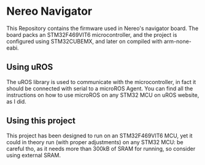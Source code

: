 # Nereo Navigator
This Repository contains the firmware used in Nereo's navigator board.
The board packs an STM32F469VIT6 microcontroller, and the project is configured using STM32CUBEMX, and later on compiled with arm-none-eabi.
## Using uROS
The uROS library is used to communicate with the microcontroller, in fact it should be connected with serial to a microROS Agent.
You can find all the instructions on how to use microROS on any STM32 MCU on uROS website, as I did.
## Using this project
This project has been designed to run on an STM32F469VIT6 MCU, yet it could in theory run (with proper adjustments) on any STM32 MCU: be careful tho, as it needs more than 300kB of SRAM for running, so consider using external SRAM.